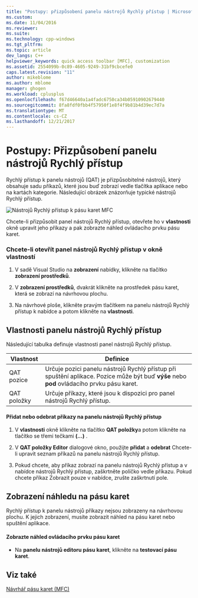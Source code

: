 ```yaml
---
title: "Postupy: přizpůsobení panelu nástrojů Rychlý přístup | Microsoft Docs"
ms.custom: 
ms.date: 11/04/2016
ms.reviewer: 
ms.suite: 
ms.technology: cpp-windows
ms.tgt_pltfrm: 
ms.topic: article
dev_langs: C++
helpviewer_keywords: quick access toolbar [MFC], customization
ms.assetid: 2554099b-0c89-4605-9249-31bf9cbcefe0
caps.latest.revision: "11"
author: mikeblome
ms.author: mblome
manager: ghogen
ms.workload: cplusplus
ms.openlocfilehash: f67d46640a1a4fadc6750ca34b05910902679440
ms.sourcegitcommit: 8fa8fdf0fbb4f57950f1e8f4f9b81b4d39ec7d7a
ms.translationtype: MT
ms.contentlocale: cs-CZ
ms.lasthandoff: 12/21/2017
---
```

# <a name="how-to-customize-the-quick-access-toolbar"></a>Postupy: Přizpůsobení panelu nástrojů Rychlý přístup
Rychlý přístup k panelu nástrojů (QAT) je přizpůsobitelné nástrojů, který obsahuje sadu příkazů, které jsou buď zobrazí vedle tlačítka aplikace nebo na kartách kategorie. Následující obrázek znázorňuje typické nástrojů Rychlý přístup.  
  
 ![Nástrojů Rychlý přístup k pásu karet MFC](../mfc/media/quick_access_toolbar.png "quick_access_toolbar")  
  
 Chcete-li přizpůsobit panel nástrojů Rychlý přístup, otevřete ho v **vlastnosti** okně upravit jeho příkazy a pak zobrazte náhled ovládacího prvku pásu karet.  
  
### <a name="to-open-the-quick-access-toolbar-in-the-properties-window"></a>Chcete-li otevřít panel nástrojů Rychlý přístup v okně vlastností  
  
1.  V sadě Visual Studio na **zobrazení** nabídky, klikněte na tlačítko **zobrazení prostředků**.  
  
2.  V **zobrazení prostředků**, dvakrát klikněte na prostředek pásu karet, která se zobrazí na návrhovou plochu.  
  
3.  Na návrhové ploše, klikněte pravým tlačítkem na panelu nástrojů Rychlý přístup k nabídce a potom klikněte na **vlastnosti**.  
  
## <a name="quick-access-toolbar-properties"></a>Vlastnosti panelu nástrojů Rychlý přístup  
 Následující tabulka definuje vlastnosti panel nástrojů Rychlý přístup.  
  
|Vlastnost|Definice|  
|--------------|----------------|  
|QAT pozice|Určuje pozici panelu nástrojů Rychlý přístup při spuštění aplikace. Pozice může být buď **výše** nebo **pod** ovládacího prvku pásu karet.|  
|QAT položky|Určuje příkazy, které jsou k dispozici pro panel nástrojů Rychlý přístup.|  
  
#### <a name="to-add-or-remove-commands-on-the-quick-access-toolbar"></a>Přidat nebo odebrat příkazy na panelu nástrojů Rychlý přístup  
  
1.  V **vlastnosti** okně klikněte na tlačítko **QAT položky**a potom klikněte na tlačítko se třemi tečkami **(...)** .  
  
2.  V **QAT položky Editor** dialogové okno, použijte **přidat** a **odebrat** Chcete-li upravit seznam příkazů na panelu nástrojů Rychlý přístup.  
  
3.  Pokud chcete, aby příkaz zobrazí na panelu nástrojů Rychlý přístup a v nabídce nástrojů Rychlý přístup, zaškrtněte políčko vedle příkazu. Pokud chcete příkaz Zobrazit pouze v nabídce, zrušte zaškrtnutí pole.  
  
## <a name="previewing-the-ribbon"></a>Zobrazení náhledu na pásu karet  
 Rychlý přístup k panelu nástrojů příkazy nejsou zobrazeny na návrhovou plochu. K jejich zobrazení, musíte zobrazit náhled na pásu karet nebo spuštění aplikace.  
  
#### <a name="to-preview-the-ribbon-control"></a>Zobrazte náhled ovládacího prvku pásu karet  
  
-   Na **panelu nástrojů editoru pásu karet**, klikněte na **testovací pásu karet**.  
  
## <a name="see-also"></a>Viz také  
 [Návrhář pásu karet (MFC)](../mfc/ribbon-designer-mfc.md)

